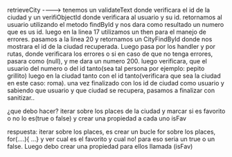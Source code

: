 retrieveCity ---->  tenemos un validateText donde verificara el id de la ciudad y un verifiObjectId donde verificara al usuario y su id.
retornamos al usuario utilizando el metodo findById y nos dara como resultado un numero que es us id.
luego en la linea 17 utilizamos un then para el manejo de errores.
pasamos a la linea 20 y retornamos un CityFindById donde nos mostrara el id de la ciudad recuperada. 
Luego pasa por los handler y por rutas, donde verificara los errores o si en caso de que no tenga errores, pasara como (null), y me dara un numero 200.
luego verificara, que el usuario del numero o del id tanto(sea tal persona por ejemplo: pepito grillito)
luego en la ciudad tanto con el id tanto(verificara que sea la ciudad en este caso: roma).
una vez finalizado con los id de ciudad como usuario y sabiendo que usuario y que ciudad se recupera, pasamos a finalizar con sanitizar..



¿que debo hacer?
iterar sobre los places de la ciudad y marcar si es favorito o no lo es(true o false) y crear una propiedad a cada uno isFav

respuesta:
iterar sobre los places, es crear un bucle for sobre los places, for(....){ ...}
y ver cual es el favorito y cual no!
para eso seria un true o un false.
Luego debo crear una propiedad para ellos llamada (isFav)
